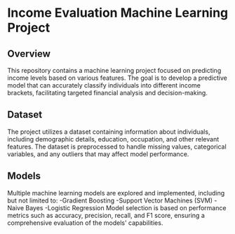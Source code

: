 # Income Evaluation Machine Learning Project
## Overview
This repository contains a machine learning project focused on predicting income levels based on various features. The goal is to develop a predictive model that can accurately classify individuals into different income brackets, facilitating targeted financial analysis and decision-making.

## Dataset
The project utilizes a dataset containing information about individuals, including demographic details, education, occupation, and other relevant features. The dataset is preprocessed to handle missing values, categorical variables, and any outliers that may affect model performance.

## Models
Multiple machine learning models are explored and implemented, including but not limited to:
  -Gradient Boosting
  -Support Vector Machines (SVM)
  -Naive Bayes
  -Logistic Regression
Model selection is based on performance metrics such as accuracy, precision, recall, and F1 score, ensuring a comprehensive evaluation of the models' capabilities.
